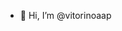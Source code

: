 - 👋 Hi, I’m @vitorinoaap

<!---
vitorinoaap/vitorinoaap is a ✨ special ✨ repository because its `README.md` (this file) appears on your GitHub profile.
You can click the Preview link to take a look at your changes.
--->
